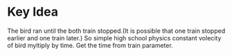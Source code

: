 # Key Idea
The bird ran until the both train stopped.(It is possible that one train stopped earlier and one train later.)
So simple high school physics constant volecity of bird myltiply by time. Get the time from train parameter.
